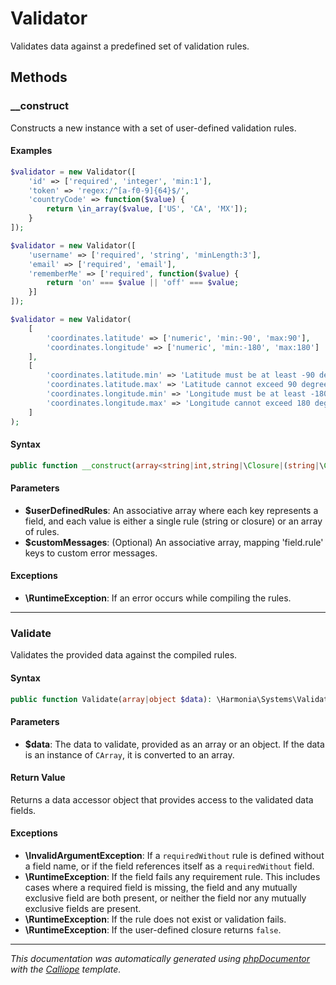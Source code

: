 # Validator

Validates data against a predefined set of validation rules.

## Methods

### __construct

Constructs a new instance with a set of user-defined validation rules.

#### Examples

```php
$validator = new Validator([
    'id' => ['required', 'integer', 'min:1'],
    'token' => 'regex:/^[a-f0-9]{64}$/',
    'countryCode' => function($value) {
        return \in_array($value, ['US', 'CA', 'MX']);
    }
]);
```
```php
$validator = new Validator([
    'username' => ['required', 'string', 'minLength:3'],
    'email' => ['required', 'email'],
    'rememberMe' => ['required', function($value) {
        return 'on' === $value || 'off' === $value;
    }]
]);
```
```php
$validator = new Validator(
    [
        'coordinates.latitude' => ['numeric', 'min:-90', 'max:90'],
        'coordinates.longitude' => ['numeric', 'min:-180', 'max:180']
    ],
    [
        'coordinates.latitude.min' => 'Latitude must be at least -90 degrees.',
        'coordinates.latitude.max' => 'Latitude cannot exceed 90 degrees.',
        'coordinates.longitude.min' => 'Longitude must be at least -180 degrees.',
        'coordinates.longitude.max' => 'Longitude cannot exceed 180 degrees.'
    ]
);
```

#### Syntax

```php
public function __construct(array<string|int,string|\Closure|(string|\Closure)[]> $userDefinedRules, ?array<string,string> $customMessages = null)
```

#### Parameters

- **$userDefinedRules**: An associative array where each key represents a field, and each value is either a single rule (string or closure) or an array of rules.
- **$customMessages**: (Optional) An associative array, mapping 'field.rule' keys to custom error messages.

#### Exceptions

- **\RuntimeException**: If an error occurs while compiling the rules.

---

### Validate

Validates the provided data against the compiled rules.

#### Syntax

```php
public function Validate(array|object $data): \Harmonia\Systems\ValidationSystem\DataAccessor
```

#### Parameters

- **$data**: The data to validate, provided as an array or an object. If the data is an instance of `CArray`, it is converted to an array.

#### Return Value

Returns a data accessor object that provides access to the validated data fields.

#### Exceptions

- **\InvalidArgumentException**: If a `requiredWithout` rule is defined without a field name, or if the field references itself as a `requiredWithout` field.
- **\RuntimeException**: If the field fails any requirement rule. This includes cases where a required field is missing, the field and any mutually exclusive field are both present, or neither the field nor any mutually exclusive fields are present.
- **\RuntimeException**: If the rule does not exist or validation fails.
- **\RuntimeException**: If the user-defined closure returns `false`.

---

*This documentation was automatically generated using [phpDocumentor](http://www.phpdoc.org/) with the [Calliope](https://github.com/DaphneWebFramework/Calliope) template.*
